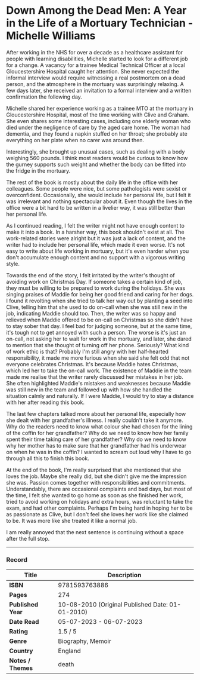 # Down Among the Dead Men: A Year in the Life of a Mortuary Technician - Michelle Williams


After working in the NHS for over a decade as a healthcare assistant for people with learning disabilities, Michelle started to look for a different job for a change. A vacancy for a trainee Medical Technical Officer at a local Gloucestershire Hospital caught her attention. She never expected the informal interview would require witnessing a real postmortem on a dead person, and the atmosphere in the mortuary was surprisingly relaxing. A few days later, she received an invitation to a formal interview and a written confirmation the following day.

Michelle shared her experience working as a trainee MTO at the mortuary in Gloucestershire Hospital, most of the time working with Clive and Graham. She even shares some interesting cases, including one elderly woman who died under the negligence of care by the aged care home. The woman had dementia, and they found a napkin stuffed on her throat; she probably ate everything on her plate when no carer was around then. 

Interestingly, she brought up unusual cases, such as dealing with a body weighing 560 pounds. I think most readers would be curious to know how the gurney supports such weight and whether the body can be fitted into the fridge in the mortuary.

The rest of the book is mostly about the daily life in the office with her colleagues. Some people were nice, but some pathologists were sexist or overconfident. Occasionally, she would include her personal life, but I felt it was irrelevant and nothing spectacular about it. Even though the lives in the office were a bit hard to be written in a livelier way, it was still better than her personal life.

As I continued reading, I felt the writer might not have enough content to make it into a book. In a harsher way, this book shouldn't exist at all. The work-related stories were alright but it was just a lack of content, and the writer had to include her personal life, which made it even worse. It's not easy to write about life working in mortuary, but it's even harder when you don't accumulate enough content and no support with a vigorous writing style.

Towards the end of the story, I felt irritated by the writer's thought of avoiding work on Christmas Day. If someone takes a certain kind of job, they must be willing to be prepared to work during the holidays. She was singing praises of Maddie for being her good friend and caring for her dogs. I found it revolting when she tried to talk her way out by planting a seed into Clive, telling him that she used to do on-call when she was still new in the job, indicating Maddie should too. Then, the writer was so happy and relieved when Maddie offered to be on-call on Christmas so she didn't have to stay sober that day. I feel bad for judging someone, but at the same time, it's tough not to get annoyed with such a person. The worse is it's just an on-call, not asking her to wait for work in the mortuary, and later, she dared to mention that she thought of turning off her phone. Seriously? What kind of work ethic is that? Probably I'm still angry with her half-hearted responsibility, it made me more furious when she said she felt odd that not everyone celebrates Christmas. It's because Maddie hates Christmas, which led her to take the on-call work. The existence of Maddie in the team made me realise that the writer rarely discussed her mistakes in her job. She often highlighted Maddie's mistakes and weaknesses because Maddie was still new in the team and followed up with how she handled the situation calmly and naturally. If I were Maddie, I would try to stay a distance with her after reading this book.

The last few chapters talked more about her personal life, especially how she dealt with her grandfather's illness. I really couldn't take it anymore. Why do the readers need to know what colour she had chosen for the lining of the coffin for her grandfather? Why do we need to know how her family spent their time taking care of her grandfather? Why do we need to know why her mother has to make sure that her grandfather had his underwear on when he was in the coffin? I wanted to scream out loud why I have to go through all this to finish this book.

At the end of the book, I'm really surprised that she mentioned that she loves the job. Maybe she really did, but she didn't give me the impression she was. Passion comes together with responsibilities and commitments. Understandably, there are occasional complaints and bad days, but most of the time, I felt she wanted to go home as soon as she finished her work, tried to avoid working on holidays and extra hours, was reluctant to take the exam, and had other complaints. Perhaps I'm being hard in hoping her to be as passionate as Clive, but I don't feel she loves her work like she claimed to be. It was more like she treated it like a normal job.

I am really annoyed that the next sentence is continuing without a space after the full stop.

***

### Record
| Title | Description |
| -- | -- |
| **ISBN** | 9781593763886 |
| **Pages** | 274 |
| **Published Year** | 10-08-2010 (Original Published Date: 01-01-2010) |
| **Date Read** | 05-07-2023 - 06-07-2023 |
| **Rating** | 1.5 / 5 |
| **Genre** | Biography, Memoir |
| **Country** | England |
| **Notes / Themes** | death | 
